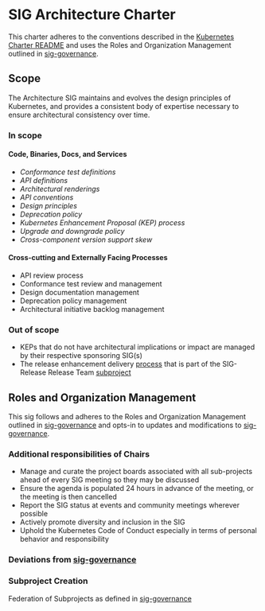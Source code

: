 # SIG Architecture Charter

This charter adheres to the conventions described in the [Kubernetes Charter README] and uses
the Roles and Organization Management outlined in [sig-governance].

## Scope

The Architecture SIG maintains and evolves the design principles of Kubernetes, and provides a consistent body of expertise necessary to ensure architectural consistency over time.

### In scope

#### Code, Binaries, Docs, and Services

- *Conformance test definitions*
- *API definitions*
- *Architectural renderings*
- *API conventions*
- *Design principles*
- *Deprecation policy*
- *Kubernetes Enhancement Proposal (KEP) process*
- *Upgrade and downgrade policy*
- *Cross-component version support skew*

#### Cross-cutting and Externally Facing Processes

- API review process
- Conformance test review and management
- Design documentation management
- Deprecation policy management
- Architectural initiative backlog management

### Out of scope

- KEPs that do not have architectural implications or impact are managed by their respective sponsoring SIG(s)
- The release enhancement delivery [process] that is part of the SIG-Release Release Team [subproject]

## Roles and Organization Management

This sig follows and adheres to the Roles and Organization Management outlined in [sig-governance]
and opts-in to updates and modifications to [sig-governance].

### Additional responsibilities of Chairs

- Manage and curate the project boards associated with all sub-projects ahead of every SIG meeting so they may be discussed
- Ensure the agenda is populated 24 hours in advance of the meeting, or the meeting is then cancelled
- Report the SIG status at events and community meetings wherever possible
- Actively promote diversity and inclusion in the SIG
- Uphold the Kubernetes Code of Conduct especially in terms of personal behavior and responsibility

### Deviations from [sig-governance]

### Subproject Creation

Federation of Subprojects as defined in [sig-governance]

[sig-governance]: https://github.com/kubernetes/community/blob/master/committee-steering/governance/sig-governance.md
[sig-subprojects]: https://github.com/kubernetes/community/blob/master/sig-architecture/README.md#subprojects
[Kubernetes Charter README]: https://github.com/kubernetes/community/blob/master/committee-steering/governance/README.md
[here]: https://docs.google.com/document/d/1TTcfvf8T_tBhGDm-wjgg31WrWjYg8IZEmo3b1mpUXh0/edit?usp=sharing
[conflicts]: https://github.com/kubernetes/community/pull/2074#discussion_r184466503
[process]: https://github.com/kubernetes/sig-release/blob/master/release-team/role-handbooks/enhancements/README.md
[subproject]: https://github.com/kubernetes/sig-release/blob/master/release-team/README.md
